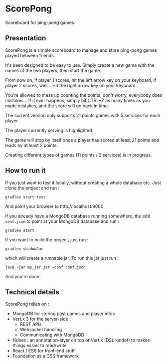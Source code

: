 # ScorePong
Scoreboard for ping-pong games

## Presentation

ScorePong is a simple scoreboard to manage and store ping-pong games played between friends.

It's been designed to be easy to use. Simply create a new game with the names of the two players, then start the game.

From now on, if player 1 scores, hit the left arrow key on your keyboard, if player 2 scores, well... Hit the right arrow key on your keyboard.

You're allowed to mess up counting the points, don't worry, everybody does mistakes... If it ever happens, simply hit CTRL+Z as many times as you made mistakes, and the score will go back in time.

The current version only supports 21 points games with 5 services for each player.

The player currently serving is highlighted.

The game will stop by itself once a player has scored at least 21 points and leads by at least 2 points.

Creating different types of games (11 points / 2 services) is in progress.

## How to run it

If you just want to test it locally, without creating a whole database etc. Just clone the project and run : 

```
gradlew start test
```

And point your browser to http://localhost:9000

If you already have a MongoDB database running somewhere, the edit `conf.json` to point at your MongoDB database and run :

```
gradlew start
```

If you want to build the project, just run : 

```
gradlew shadowJar
```

which will create a runnable jar. To run this jar just run : 

```
java -jar my_jar.jar -conf conf.json
```

And you're done.


## Technical details

ScorePong relies on : 

* MongoDB for storing past games and player infos
* Vert.x 3 for the server-side : 
  * REST APIs
  * Websocket handling
  * Communicating with MongoDB
* Nubes : an annotation-layer on top of Vert.x (DSL kindof) to makes things easier to read/write
* React / ES6 for front-end stuff
* Foundation as a CSS framework
